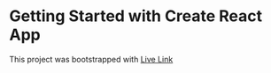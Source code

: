 # Getting Started with Create React App

This project was bootstrapped with [Live Link](https://doctors-portal-e2eb8.web.app/)